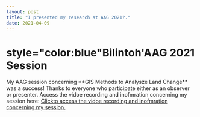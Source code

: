 ```yaml
---
layout: post
title: "I presented my research at AAG 2021?."
date: 2021-04-09
---
```

<h1>style="color:blue"Bilintoh'AAG 2021 Session</h1>
My AAG session concerning **GIS Methods to Analysze Land Change** was a success!
Thanks to everyone who participate either as an observer or presenter. 
Access the vidoe recording and inofmration concerning my session here:
<a href="https://aag-annualmeeting.secure-platform.com/a/solicitations/13/sessiongallery/1109">Clickto access the vidoe recording and inofmration concerning my session.</a>



				
		
